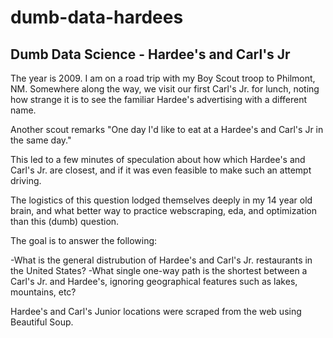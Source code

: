 # dumb-data-hardees
 
## Dumb Data Science - Hardee's and Carl's Jr
The year is 2009. I am on a road trip with my Boy Scout troop to Philmont, NM. Somewhere along the way, we visit our first Carl's Jr. for lunch, noting how strange it is to see the familiar Hardee's advertising with a different name. 

Another scout remarks "One day I'd like to eat at a Hardee's and Carl's Jr in the same day."

This led to a few minutes of speculation about how which Hardee's and Carl's Jr. are closest, and if it was even feasible to make such an attempt driving. 

The logistics of this question lodged themselves deeply in my 14 year old brain, and what better way to practice webscraping, eda, and optimization than this (dumb) question. 


The goal is to answer the following: 

-What is the general distrubution of Hardee's and Carl's Jr. restaurants in the United States?
-What single one-way path is the shortest between a Carl's Jr. and Hardee's, ignoring geographical features such as lakes, mountains, etc? 

Hardee's and Carl's Junior locations were scraped from the web using Beautiful Soup.

